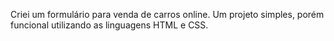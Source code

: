 Criei um formulário para venda de carros online. Um projeto simples, porém funcional utilizando as linguagens HTML e CSS.
